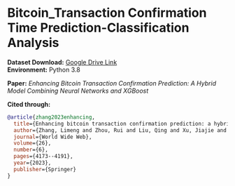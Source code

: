 # Bitcoin_Transaction Confirmation Time Prediction-Classification Analysis

**Dataset Download:** [Google Drive Link](https://drive.google.com/drive/folders/1kZaBqcitj-s-ikLfcHXh8vnvaGuZOX00?usp=sharing)  
**Environment:** Python 3.8

**Paper:** *Enhancing Bitcoin Transaction Confirmation Prediction: A Hybrid Model Combining Neural Networks and XGBoost*

**Cited through:**

```bibtex
@article{zhang2023enhancing,
  title={Enhancing bitcoin transaction confirmation prediction: a hybrid model combining neural networks and XGBoost},
  author={Zhang, Limeng and Zhou, Rui and Liu, Qing and Xu, Jiajie and Liu, Chengfei and Babar, Muhammad Ali},
  journal={World Wide Web},
  volume={26},
  number={6},
  pages={4173--4191},
  year={2023},
  publisher={Springer}
}

